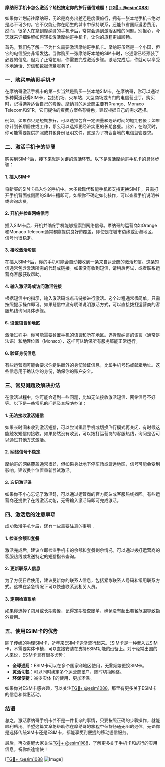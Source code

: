 **摩纳哥手机卡怎么激活？轻松搞定你的旅行通信难题！[[TG💪+ @esim1088](https://t.me/s/esim1088)]**

如果你计划前往摩纳哥，无论是商务出差还是度假旅行，拥有一张本地手机卡绝对是必不可少的。它不仅能让你在陌生的城市中保持联系，还能节省国际漫游费用。然而，很多人在拿到摩纳哥的手机卡后，常常会遇到激活困难的问题。别担心，今天就来详细讲解如何轻松激活摩纳哥手机卡，让你的旅程更加顺畅。

首先，我们先了解一下为什么需要激活摩纳哥手机卡。摩纳哥虽然是一个小国，但它的电信服务非常发达。当你购买一张摩纳哥本地的SIM卡时，它通常已经预装了必要的信息，但为了正常使用，你需要完成激活步骤。激活完成后，你就可以享受本地通话、短信和数据流量服务了。

### **一、购买摩纳哥手机卡**

在摩纳哥激活手机卡的第一步当然是购买一张本地SIM卡。在摩纳哥，你可以通过多种渠道获得SIM卡，包括机场、火车站、大型商场或专门的电信营业厅。购买时，记得选择适合自己的套餐。摩纳哥的运营商主要有Orange、Monaco Telecom和SFR，它们提供的资费方案各有特色，建议根据自己的需求选择。

例如，如果你只是短期旅行，可以选择包含一定流量和通话时间的短期套餐；如果你计划长期居住或工作，那么可以选择更经济实惠的长期套餐。此外，在购买时，你可能需要提供护照或其他身份证明文件，这是为了符合当地的电信监管要求。

### **二、激活手机卡的步骤**

购买到SIM卡后，接下来就是关键的激活环节。以下是激活摩纳哥手机卡的具体步骤：

#### **1. 插入SIM卡**
将新买的SIM卡插入你的手机中。大多数现代智能手机都支持更换SIM卡，只需打开手机背面或侧面的SIM卡槽即可。如果你不确定如何操作，可以查看手机说明书或咨询店员。

#### **2. 开机并检查网络信号**
插入SIM卡后，开机并确保手机能够搜索到网络信号。摩纳哥的运营商如Orange和Monaco Telecom通常都能提供良好的覆盖，即使是在城市边缘或沿海地区，信号也很稳定。

#### **3. 接收激活短信**
在插入SIM卡后，你的手机可能会自动接收到一条来自运营商的激活短信。这条短信通常包含激活所需的代码或链接。如果没有收到短信，请稍后再试，或者联系运营商客服获取帮助。

#### **4. 输入激活码或访问激活链接**
根据短信中的指示，输入激活码或点击链接进行激活。这个过程通常很简单，只需按照提示操作即可。如果短信中没有明确说明激活方式，可以直接拨打运营商的客服热线询问具体步骤。

#### **5. 设置语言和地区**
激活过程中，你可能需要设置手机的语言和所在地区。选择摩纳哥的语言（通常是法语）和地理位置（Monaco），这样可以确保所有服务都能正常运行。

#### **6. 验证身份信息**
有些运营商可能会要求你提供额外的身份验证信息，比如手机号码或邮箱地址。这些信息用于确认你的身份，确保你的账户安全。

### **三、常见问题及解决办法**

在激活过程中，你可能会遇到一些问题，比如无法接收激活短信、网络信号不好等。以下是一些常见的问题及其解决办法：

#### **1. 无法接收激活短信**
如果长时间未收到激活短信，可以尝试重启手机或切换飞行模式再关闭，有时候这能触发短信的接收。如果仍然没有收到，可以拨打运营商的客服热线，询问是否可以通过其他方式激活。

#### **2. 网络信号不稳定**
摩纳哥的网络覆盖通常很好，但如果身处地下停车场或偏远地区，信号可能会受到影响。建议换个位置重新尝试激活。

#### **3. 忘记激活码**
如果你不小心忘记了激活码，可以通过运营商的官方网站或客服热线找回。有些运营商还提供了在线激活功能，无需输入激活码即可完成激活。

### **四、激活后的注意事项**

成功激活手机卡后，还有一些需要注意的事项：

#### **1. 检查余额和套餐**
激活完成后，建议立即检查手机卡的余额和套餐剩余情况。可以通过拨打运营商的客服热线或发送特定的短信指令查询。

#### **2. 更新联系人信息**
为了方便日后使用，建议更新你的联系人信息，包括紧急联系人号码和常用联系方式。这样在紧急情况下可以快速联系到相关人员。

#### **3. 定期检查账单**
如果你选择了包月或长期套餐，记得定期检查账单，确保没有超出套餐范围导致额外费用。

### **五、使用ESIM卡的优势**

除了传统的物理SIM卡，近年来ESIM卡逐渐流行起来。ESIM卡是一种嵌入式SIM卡，不需要实体卡槽，可以直接安装在支持ESIM功能的设备上。对于经常出国的人来说，ESIM卡具有很多优势：

- **全球通用**：ESIM卡可以在多个国家和地区使用，无需频繁更换SIM卡。
- **灵活切换**：可以同时绑定多个运营商账户，随时切换网络。
- **环保便捷**：减少实体卡的使用，更加环保。

如果你对ESIM卡感兴趣，可以关注[TG💪+ @esim1088](https://t.me/s/esim1088)，那里有更多关于ESIM卡的信息和优惠活动。

### **结语**

总之，激活摩纳哥手机卡并不是一件复杂的事情，只要按照正确的步骤操作，就能顺利启用。希望这篇文章能帮助你在摩纳哥的旅程中保持畅通无阻的通信。无论你是选择传统SIM卡还是ESIM卡，都能享受到便捷的移动通信服务。

最后，再次提醒大家关注[TG💪+ @esim1088](https://t.me/s/esim1088)，了解更多关于手机卡和旅行的实用信息。祝你旅途愉快！

[[TG💪+ @esim1088](https://t.me/s/esim1088) ![Image](https://i.postimg.cc/4NQfJmqS/Snipaste-2025-05-13-00-14-12.png)]